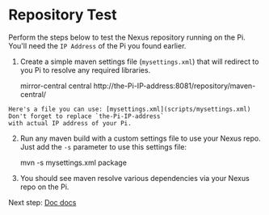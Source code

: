 Repository Test
===============

 Perform the steps below to test the Nexus repository running on the Pi. 
 You'll need the `IP Address` of the Pi you found earlier.
 
  1. Create a simple maven settings file (`mysettings.xml`) that will redirect to you Pi to resolve any required 
   libraries.
  
        <settings>
            <mirrors>
                <mirror>
                    <id>mirror-central</id>
                    <mirrorOf>central</mirrorOf>
                    <url>http://the-Pi-IP-address:8081/repository/maven-central/</url>
                </mirror>
            </mirrors>
        </settings>
  
    Here's a file you can use: [mysettings.xml](scripts/mysettings.xml) Don't forget to replace `the-Pi-IP-address` 
    with actual IP address of your Pi.
   
  2. Run any maven build with a custom settings file to use your Nexus repo. Just add the `-s` parameter to use this 
     settings file:
  
        mvn -s mysettings.xml package

  3. You should see maven resolve various dependencies via your Nexus repo on the Pi.
  
Next step: [Doc docs](docdocs.html)
  
